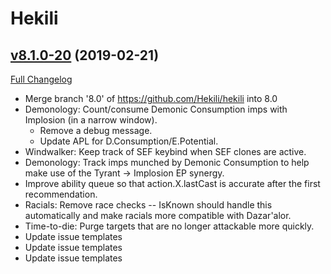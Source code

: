 # Hekili

## [v8.1.0-20](https://github.com/Hekili/hekili/tree/v8.1.0-20) (2019-02-21)
[Full Changelog](https://github.com/Hekili/hekili/compare/v8.1.0-20-beta16...v8.1.0-20)

- Merge branch '8.0' of https://github.com/Hekili/hekili into 8.0  
- Demonology:  Count/consume Demonic Consumption imps with Implosion (in a narrow window).  
    - Remove a debug message.  
    - Update APL for D.Consumption/E.Potential.  
- Windwalker:  Keep track of SEF keybind when SEF clones are active.  
- Demonology:  Track imps munched by Demonic Consumption to help make use of the Tyrant -> Implosion EP synergy.  
- Improve ability queue so that action.X.lastCast is accurate after the first recommendation.  
- Racials:  Remove race checks -- IsKnown should handle this automatically and make racials more compatible with Dazar'alor.  
- Time-to-die:  Purge targets that are no longer attackable more quickly.  
- Update issue templates  
- Update issue templates  
- Update issue templates  
